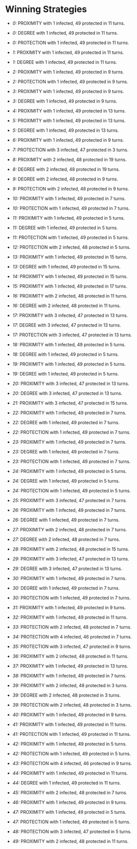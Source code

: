 # Winning Strategies

* _0:_ PROXIMITY with 1 infected, 49 protected in 11 turns.


* _0:_ DEGREE with 1 infected, 49 protected in 11 turns.


* _0:_ PROTECTION with 1 infected, 49 protected in 11 turns.


* _1:_ PROXIMITY with 1 infected, 49 protected in 11 turns.


* _1:_ DEGREE with 1 infected, 49 protected in 11 turns.


* _2:_ PROXIMITY with 1 infected, 49 protected in 9 turns.


* _2:_ PROTECTION with 1 infected, 49 protected in 9 turns.


* _3:_ PROXIMITY with 1 infected, 49 protected in 9 turns.


* _3:_ DEGREE with 1 infected, 49 protected in 9 turns.


* _4:_ PROXIMITY with 1 infected, 49 protected in 13 turns.


* _5:_ PROXIMITY with 1 infected, 49 protected in 13 turns.


* _5:_ DEGREE with 1 infected, 49 protected in 13 turns.


* _6:_ PROXIMITY with 1 infected, 49 protected in 9 turns.


* _7:_ PROTECTION with 3 infected, 47 protected in 3 turns.


* _8:_ PROXIMITY with 2 infected, 48 protected in 19 turns.


* _8:_ DEGREE with 2 infected, 48 protected in 19 turns.


* _9:_ DEGREE with 2 infected, 48 protected in 9 turns.


* _9:_ PROTECTION with 2 infected, 48 protected in 9 turns.


* _10:_ PROXIMITY with 1 infected, 49 protected in 7 turns.


* _10:_ PROTECTION with 1 infected, 49 protected in 7 turns.


* _11:_ PROXIMITY with 1 infected, 49 protected in 5 turns.


* _11:_ DEGREE with 1 infected, 49 protected in 5 turns.


* _11:_ PROTECTION with 1 infected, 49 protected in 5 turns.


* _12:_ PROTECTION with 2 infected, 48 protected in 5 turns.


* _13:_ PROXIMITY with 1 infected, 49 protected in 15 turns.


* _13:_ DEGREE with 1 infected, 49 protected in 15 turns.


* _14:_ PROXIMITY with 1 infected, 49 protected in 15 turns.


* _15:_ PROXIMITY with 1 infected, 49 protected in 17 turns.


* _16:_ PROXIMITY with 2 infected, 48 protected in 11 turns.


* _16:_ DEGREE with 2 infected, 48 protected in 11 turns.


* _17:_ PROXIMITY with 3 infected, 47 protected in 13 turns.


* _17:_ DEGREE with 3 infected, 47 protected in 13 turns.


* _17:_ PROTECTION with 3 infected, 47 protected in 13 turns.


* _18:_ PROXIMITY with 1 infected, 49 protected in 5 turns.


* _18:_ DEGREE with 1 infected, 49 protected in 5 turns.


* _19:_ PROXIMITY with 1 infected, 49 protected in 5 turns.


* _19:_ DEGREE with 1 infected, 49 protected in 5 turns.


* _20:_ PROXIMITY with 3 infected, 47 protected in 13 turns.


* _20:_ DEGREE with 3 infected, 47 protected in 13 turns.


* _21:_ PROXIMITY with 3 infected, 47 protected in 15 turns.


* _22:_ PROXIMITY with 1 infected, 49 protected in 7 turns.


* _22:_ DEGREE with 1 infected, 49 protected in 7 turns.


* _22:_ PROTECTION with 1 infected, 49 protected in 7 turns.


* _23:_ PROXIMITY with 1 infected, 49 protected in 7 turns.


* _23:_ DEGREE with 1 infected, 49 protected in 7 turns.


* _23:_ PROTECTION with 1 infected, 49 protected in 7 turns.


* _24:_ PROXIMITY with 1 infected, 49 protected in 5 turns.


* _24:_ DEGREE with 1 infected, 49 protected in 5 turns.


* _24:_ PROTECTION with 1 infected, 49 protected in 5 turns.


* _25:_ PROXIMITY with 3 infected, 47 protected in 7 turns.


* _26:_ PROXIMITY with 1 infected, 49 protected in 7 turns.


* _26:_ DEGREE with 1 infected, 49 protected in 7 turns.


* _27:_ PROXIMITY with 2 infected, 48 protected in 7 turns.


* _27:_ DEGREE with 2 infected, 48 protected in 7 turns.


* _28:_ PROXIMITY with 2 infected, 48 protected in 15 turns.


* _29:_ PROXIMITY with 3 infected, 47 protected in 13 turns.


* _29:_ DEGREE with 3 infected, 47 protected in 13 turns.


* _30:_ PROXIMITY with 1 infected, 49 protected in 7 turns.


* _30:_ DEGREE with 1 infected, 49 protected in 7 turns.


* _30:_ PROTECTION with 1 infected, 49 protected in 7 turns.


* _31:_ PROXIMITY with 1 infected, 49 protected in 9 turns.


* _32:_ PROXIMITY with 1 infected, 49 protected in 11 turns.


* _33:_ PROTECTION with 2 infected, 48 protected in 7 turns.


* _34:_ PROTECTION with 4 infected, 46 protected in 7 turns.


* _35:_ PROTECTION with 3 infected, 47 protected in 9 turns.


* _36:_ PROXIMITY with 2 infected, 48 protected in 11 turns.


* _37:_ PROXIMITY with 1 infected, 49 protected in 13 turns.


* _38:_ PROXIMITY with 1 infected, 49 protected in 7 turns.


* _39:_ PROXIMITY with 2 infected, 48 protected in 3 turns.


* _39:_ DEGREE with 2 infected, 48 protected in 3 turns.


* _39:_ PROTECTION with 2 infected, 48 protected in 3 turns.


* _40:_ PROXIMITY with 1 infected, 49 protected in 9 turns.


* _41:_ PROXIMITY with 1 infected, 49 protected in 11 turns.


* _41:_ PROTECTION with 1 infected, 49 protected in 11 turns.


* _42:_ PROXIMITY with 1 infected, 49 protected in 5 turns.


* _42:_ PROTECTION with 1 infected, 49 protected in 5 turns.


* _43:_ PROTECTION with 4 infected, 46 protected in 9 turns.


* _44:_ PROXIMITY with 1 infected, 49 protected in 11 turns.


* _44:_ DEGREE with 1 infected, 49 protected in 11 turns.


* _45:_ PROXIMITY with 2 infected, 48 protected in 7 turns.


* _46:_ PROXIMITY with 1 infected, 49 protected in 9 turns.


* _47:_ PROXIMITY with 1 infected, 49 protected in 5 turns.


* _47:_ PROTECTION with 1 infected, 49 protected in 5 turns.


* _48:_ PROTECTION with 3 infected, 47 protected in 5 turns.


* _49:_ PROXIMITY with 2 infected, 48 protected in 11 turns.


